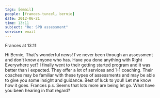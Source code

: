 ```yaml
---
tags: [email]
people: [frances-tuncel, bernie]
date: 2012-06-21
time: 13:11
subject: "Re: SPB assessment"
service: email
---
```


Frances at 13:11

Hi Bernie,
That's wonderful news! I've never been through an assessment and don't know anyone who has. Have you done anything with Right Everywhere yet? I finally went to their getting started program and it was better than i expected. They offer a lot of services and 1-1 coaching. Their coaches may be familiar with these types of assessments and may be able to give you some insight and guidance.
Best of luck to you!! Let me know how it goes.
Frances
p.s. Seems that lots more are being let go. What have you been hearing in that regard?

